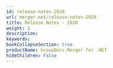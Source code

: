 ```yaml
---
id: release-notes-2020
url: merger-net/release-notes-2020
title: Release Notes - 2020
weight: 1
description: 
keywords: 
bookCollapseSection: true
productName: GroupDocs.Merger for .NET
hideChildren: False
---
```

